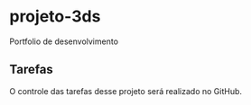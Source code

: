 # projeto-3ds

Portfolio de desenvolvimento

## Tarefas

O controle das tarefas desse projeto será realizado no GitHub. 